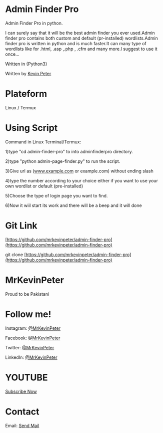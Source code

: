 # Admin Finder Pro
Admin Finder Pro in python.

I can surely say that it will be the best admin finder you ever used.Admin finder pro contains both custom and default (pr-installed) wordlists.Admin finder pro is written in python and is much faster.It can many type of wordlists like for .html, .asp ,.php , .cfm and many more.I suggest to use it once...

Written in {Python3}

Written by [Kevin Peter](https://github.com/mrkevinpeter)

# Plateform

Linux / Termux

# Using Script
Command in Linux Terminal/Termux:

1)type "cd admin-finder-pro" to into adminfinderpro directory.

2)type "python  admin-page-finder.py" to run the script.

3)Give url as (www.example.com or example.com) without ending slash

4)type the  number according to your choice either if you want to use your own wordlist or default (pre-installed)

5)Choose the type of login page you want to find.

6)Now it wiil start its work and there will be a beep and it will done
# Git Link
[https://github.com/mrkevinpeter/admin-finder-pro](https://github.com/mrkevinpeter/admin-finder-pro)

git clone [https://github.com/mrkevinpeter/admin-finder-pro](https://github.com/mrkevinpeter/admin-finder-pro)

# MrKevinPeter
Proud to be Pakistani
# Follow me!

Instagram: [@MrKevinPeter](https://instagram.com/mrkevinpeter)

Facebook: [@MrKevinPeter](https://facebook.com/mrkevinpeter)

Twitter: [@MrKevinPeter](https://twitter.com/mrkevinpeter)

LinkedIn: [@MrKevinPeter](https://linkedin.com/mrkevinpeter)

# YOUTUBE
[Subscribe Now](https://www.youtube.com/channel/hackerlaboratory) 

# Contact
Email: [Send Mail](mailto:mrkevinpeter.info@Gmail.Com)
